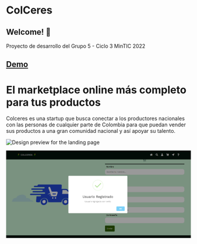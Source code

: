 # ColCeres

## Welcome! 👋

Proyecto de desarrollo del Grupo 5 - Ciclo 3 MinTIC 2022


## [Demo](https://learn-frontend-mintic.github.io/ColCeres.github.io/)

# El marketplace online más completo para tus productos

Colceres es una startup que busca conectar a los productores nacionales con las personas de cualquier parte de Colombia 
para que puedan vender sus productos a una gran comunidad nacional y así apoyar su talento.


![Design preview for the landing page](./design/preview-landing.gif)


![Design preview for the landing page](./design/registro.png)


